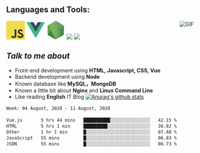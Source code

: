 ## **Languages and Tools:**      
<code><img height="50" style="max-width: 80px;" src="https://raw.githubusercontent.com/github/explore/80688e429a7d4ef2fca1e82350fe8e3517d3494d/topics/javascript/javascript.png"></code>
<code><img height="50" style="max-width: 80px;" src="https://raw.githubusercontent.com/github/explore/80688e429a7d4ef2fca1e82350fe8e3517d3494d/topics/vue/vue.png"></code>
<code><img height="50" style="max-width: 80px;" src="https://raw.githubusercontent.com/github/explore/80688e429a7d4ef2fca1e82350fe8e3517d3494d/topics/nodejs/nodejs.png"></code>
<code><img height="50" style="max-width: 80px;" src="https://img.shields.io/badge/-HTML5-E34F26?style=flat&logo=html5&logoColor=white"></code>
<code><img height="50" style="max-width: 80px;" src="https://img.shields.io/badge/-CSS3-1572B6?style=flat&logo=css3"></code>
<img align="right" alt="GIF" src="https://media.giphy.com/media/iIqmM5tTjmpOB9mpbn/giphy.gif" />
## *Talk to me about*
- Front-end development using **HTML, Javascript, CSS, Vue**
- Backend development using **Node**
- Known database like **MySQL，MongoDB**
- Known a little bit about **Nginx** and **Linux Command Line**
- Like reading **English** IT Blog
[![Anurag's github stats](https://github-readme-stats.vercel.app/api?username=qdi5)](https://github.com/anuraghazra/github-readme-stats)
<!--START_SECTION:waka-->
```text
Week: 04 August, 2020 - 11 August, 2020

Vue.js       5 hrs 44 mins   ██████████░░░░░░░░░░░░░░░   42.15 % 
HTML         5 hrs 1 min     █████████░░░░░░░░░░░░░░░░   36.82 % 
Other        1 hr 1 min      █░░░░░░░░░░░░░░░░░░░░░░░░   07.48 % 
JavaScript   55 mins         █░░░░░░░░░░░░░░░░░░░░░░░░   06.83 % 
JSON         55 mins         █░░░░░░░░░░░░░░░░░░░░░░░░   06.73 %
```
<!--END_SECTION:waka-->
